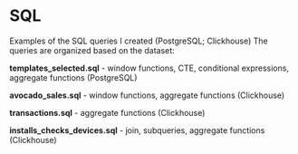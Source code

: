 # SQL
Examples of the SQL queries I created (PostgreSQL; Clickhouse)
The queries are organized based on the dataset:

**templates_selected.sql** - window functions, CTE, conditional expressions, aggregate functions (PostgreSQL)

**avocado_sales.sql** - window functions, aggregate functions (Clickhouse)

**transactions.sql** - aggregate functions (Clickhouse)

**installs_checks_devices.sql** - join, subqueries, aggregate functions  (Clickhouse)
